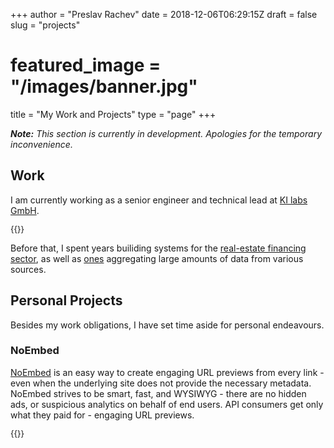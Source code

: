 +++
author = "Preslav Rachev"
date = 2018-12-06T06:29:15Z
draft = false
slug = "projects"
# featured_image = "/images/banner.jpg"
title = "My Work and Projects"
type = "page"
+++

_**Note:** This section is currently in development. Apologies for the temporary inconvenience._

## Work
I am currently working as a senior engineer and technical lead at [KI labs GmbH](https://www.ki-labs.com/).

<div style="font-size: 0.8rem">
{{<oembed "https://www.ki-labs.com/services/">}}
</div>

Before that, I spent years builiding systems for the [real-estate financing sector](https://www.check24.de/baufinanzierung/), as well as [ones](https://tellitapp.com/) aggregating large amounts of data from various sources. 

## Personal Projects
Besides my work obligations, I have set time aside for personal endeavours.

### NoEmbed

[NoEmbed](https://noembed.preslav.me/) is an easy way to create engaging URL previews from every link - even when the underlying site does not provide the necessary metadata. NoEmbed strives to be smart, fast, and WYSIWYG - there are no hidden ads, or suspicious analytics on behalf of end users. API consumers get only what they paid for - engaging URL previews.

<div style="font-size: 0.8rem">
{{<oembed "https://noembed.preslav.me">}}
</div>